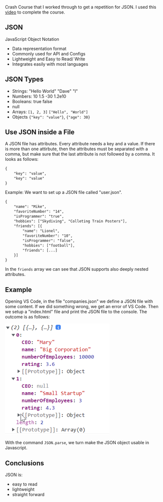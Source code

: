 Crash Course that I worked through to get a repetition for JSON. I used this [video](https://www.youtube.com/watch?v=GpOO5iKzOmY) to complete the course.

## JSON ##

JavaScript Object Notation
- Data representation format
- Commonly used for API and Configs
- Lightweight and Easy to Read/ Write
- Integrates easily with most languages

## JSON Types ##
- Strings: "Hello World" "Dave" "I"
- Numbers: 10 1.5 -30 1.2e10
- Booleans: true false
- null
- Arrays: `[1, 2, 3]` `["Hello", "World"]`
- Objects `{"key": "value"}`, `{"age": 30}`

## Use JSON inside a File ##
A JSON file has attributes. Every attribute needs a key and a value. If there is more than one attirbute, then the attributes must be separated with a comma, but make sure that the last attribute is not followed by a comma. It looks as follows:

```
{
	"key": "value",
	"key": "value"
}
```

Example: We want to set up a JSON file called "user.json". 

```
{
	"name": "Mike",
	"favoriteNumber": "14",
	"isProgrammer": "true",
	"hobbies": ["Skydiving", "Colleting Train Posters"],
	"friends": [{
		"name": "Lionel",
		"favoriteNumber": "10",
		"isProgrammer": "false",
		"hobbies": ["football"],
		"friends": [...]
	}]
}
```

In the `friends` array we can see that JSON supports also deeply nested attributes.

## Example ##
Opening VS Code,  in the file "companies.json" we define a JSON file with some content. If we did something wrong, we get an error of VS Code. Then we setup a "index.html" file and print the JSON file to the console. The outcome is as follows:

![Console Output](images/console_output.png)

With  the command `JSON.parse`, we turn make the JSON object usable in Javascript.

## Conclusions ##
JSON is:
- easy to read
- lightweight
- straight forward